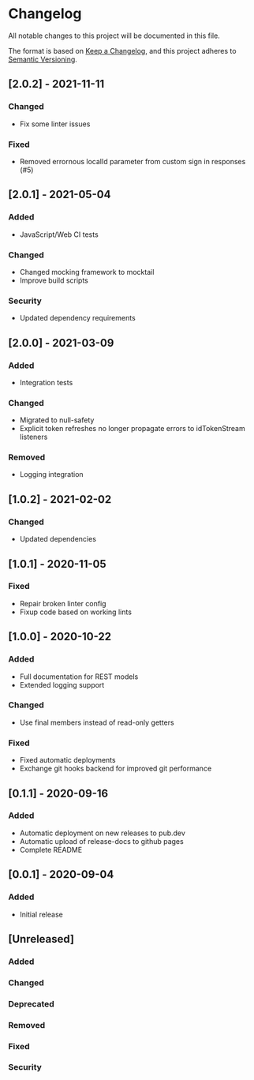 # Changelog
All notable changes to this project will be documented in this file.

The format is based on [Keep a Changelog](https://keepachangelog.com/en/1.0.0/),
and this project adheres to [Semantic Versioning](https://semver.org/spec/v2.0.0.html).

## [2.0.2] - 2021-11-11
### Changed
- Fix some linter issues
### Fixed
- Removed errornous localId parameter from custom sign in responses (#5)

## [2.0.1] - 2021-05-04
### Added
- JavaScript/Web CI tests
### Changed
- Changed mocking framework to mocktail
- Improve build scripts
### Security
- Updated dependency requirements

## [2.0.0] - 2021-03-09
### Added
- Integration tests
### Changed
- Migrated to null-safety
- Explicit token refreshes no longer propagate errors to idTokenStream listeners
### Removed
- Logging integration

## [1.0.2] - 2021-02-02
### Changed
- Updated dependencies

## [1.0.1] - 2020-11-05
### Fixed
- Repair broken linter config
- Fixup code based on working lints

## [1.0.0] - 2020-10-22
### Added
- Full documentation for REST models
- Extended logging support
### Changed
- Use final members instead of read-only getters
### Fixed
- Fixed automatic deployments
- Exchange git hooks backend for improved git performance

## [0.1.1] - 2020-09-16
### Added
- Automatic deployment on new releases to pub.dev
- Automatic upload of release-docs to github pages
- Complete README

## [0.0.1] - 2020-09-04
### Added
- Initial release

## [Unreleased]
### Added
### Changed
### Deprecated
### Removed
### Fixed
### Security
